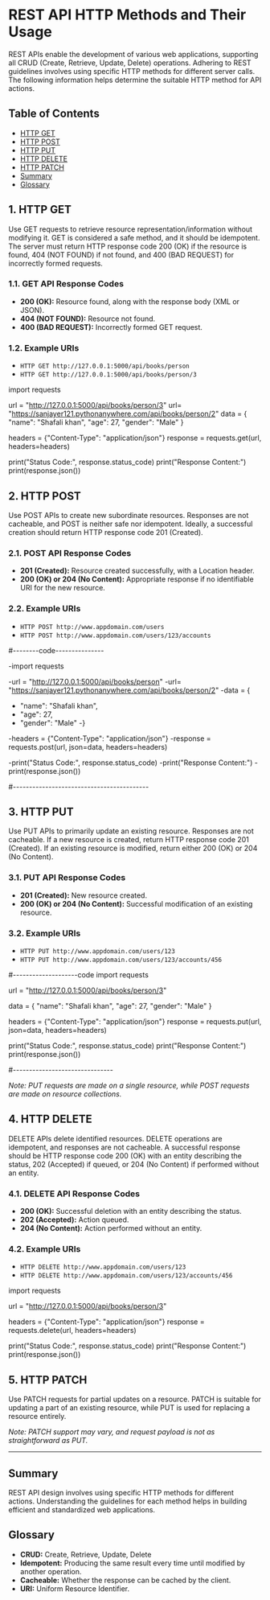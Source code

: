 # REST API HTTP Methods and Their Usage

REST APIs enable the development of various web applications, supporting all CRUD (Create, Retrieve, Update, Delete) operations. Adhering to REST guidelines involves using specific HTTP methods for different server calls. The following information helps determine the suitable HTTP method for API actions.

## Table of Contents

- [HTTP GET](#1-http-get)
- [HTTP POST](#2-http-post)
- [HTTP PUT](#3-http-put)
- [HTTP DELETE](#4-http-delete)
- [HTTP PATCH](#5-http-patch)
- [Summary](#summary)
- [Glossary](#glossary)

## 1. HTTP GET

Use GET requests to retrieve resource representation/information without modifying it. GET is considered a safe method, and it should be idempotent. The server must return HTTP response code 200 (OK) if the resource is found, 404 (NOT FOUND) if not found, and 400 (BAD REQUEST) for incorrectly formed requests.

### 1.1. GET API Response Codes

- **200 (OK):** Resource found, along with the response body (XML or JSON).
- **404 (NOT FOUND):** Resource not found.
- **400 (BAD REQUEST):** Incorrectly formed GET request.

### 1.2. Example URIs

- `HTTP GET http://127.0.0.1:5000/api/books/person`
- `HTTP GET http://127.0.0.1:5000/api/books/person/3`

import requests

url = "http://127.0.0.1:5000/api/books/person/3"
url= "https://sanjayer121.pythonanywhere.com/api/books/person/2"
data = {
    "name": "Shafali khan",
    "age": 27,
    "gender": "Male"
}

headers = {"Content-Type": "application/json"}
response = requests.get(url, headers=headers)

print("Status Code:", response.status_code)
print("Response Content:")
print(response.json())



## 2. HTTP POST

Use POST APIs to create new subordinate resources. Responses are not cacheable, and POST is neither safe nor idempotent. Ideally, a successful creation should return HTTP response code 201 (Created).

### 2.1. POST API Response Codes

- **201 (Created):** Resource created successfully, with a Location header.
- **200 (OK) or 204 (No Content):** Appropriate response if no identifiable URI for the new resource.

### 2.2. Example URIs

- `HTTP POST http://www.appdomain.com/users`
- `HTTP POST http://www.appdomain.com/users/123/accounts`

#--------code---------------

-import requests

-url = "http://127.0.0.1:5000/api/books/person"
-url= "https://sanjayer121.pythonanywhere.com/api/books/person/2"
-data = {
-    "name": "Shafali khan",
-    "age": 27,
-    "gender": "Male"
-}

-headers = {"Content-Type": "application/json"}
-response = requests.post(url, json=data, headers=headers)

-print("Status Code:", response.status_code)
-print("Response Content:")
-print(response.json())

#------------------------------------------

## 3. HTTP PUT

Use PUT APIs to primarily update an existing resource. Responses are not cacheable. If a new resource is created, return HTTP response code 201 (Created). If an existing resource is modified, return either 200 (OK) or 204 (No Content).

### 3.1. PUT API Response Codes

- **201 (Created):** New resource created.
- **200 (OK) or 204 (No Content):** Successful modification of an existing resource.

### 3.2. Example URIs

- `HTTP PUT http://www.appdomain.com/users/123`
- `HTTP PUT http://www.appdomain.com/users/123/accounts/456`


#--------------------code
import requests

url = "http://127.0.0.1:5000/api/books/person/3"

data = {
    "name": "Shafali khan",
    "age": 27,
    "gender": "Male"
}

headers = {"Content-Type": "application/json"}
response = requests.put(url, json=data, headers=headers)

print("Status Code:", response.status_code)
print("Response Content:")
print(response.json())

#-------------------------------

*Note: PUT requests are made on a single resource, while POST requests are made on resource collections.*

## 4. HTTP DELETE

DELETE APIs delete identified resources. DELETE operations are idempotent, and responses are not cacheable. A successful response should be HTTP response code 200 (OK) with an entity describing the status, 202 (Accepted) if queued, or 204 (No Content) if performed without an entity.

### 4.1. DELETE API Response Codes

- **200 (OK):** Successful deletion with an entity describing the status.
- **202 (Accepted):** Action queued.
- **204 (No Content):** Action performed without an entity.

### 4.2. Example URIs

- `HTTP DELETE http://www.appdomain.com/users/123`
- `HTTP DELETE http://www.appdomain.com/users/123/accounts/456`

import requests

url = "http://127.0.0.1:5000/api/books/person/3"

headers = {"Content-Type": "application/json"}
response = requests.delete(url, headers=headers)

print("Status Code:", response.status_code)
print("Response Content:")
print(response.json())


## 5. HTTP PATCH

Use PATCH requests for partial updates on a resource. PATCH is suitable for updating a part of an existing resource, while PUT is used for replacing a resource entirely.

*Note: PATCH support may vary, and request payload is not as straightforward as PUT.*

---

## Summary

REST API design involves using specific HTTP methods for different actions. Understanding the guidelines for each method helps in building efficient and standardized web applications.

## Glossary

- **CRUD:** Create, Retrieve, Update, Delete
- **Idempotent:** Producing the same result every time until modified by another operation.
- **Cacheable:** Whether the response can be cached by the client.
- **URI:** Uniform Resource Identifier.
